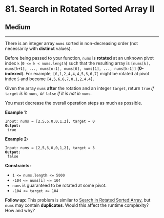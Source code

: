 # 81. Search in Rotated Sorted Array II

## Medium

***

There is an integer array `nums` sorted in non-decreasing order (not necessarily with **distinct** values).

Before being passed to your function, `nums` is **rotated** at an unknown pivot index `k` (`0 <= k < nums.length`) such that the resulting array is `[nums[k], nums[k+1], ..., nums[n-1], nums[0], nums[1], ..., nums[k-1]]` (**0-indexed**). For example, `[0,1,2,4,4,4,5,6,6,7]` might be rotated at pivot index `5` and become `[4,5,6,6,7,0,1,2,4,4]`.

Given the array `nums` **after** the rotation and an integer `target`, return `true` _if_ `target` _is in_ `nums`_, or_ `false` _if it is not in_ `nums`_._

You must decrease the overall operation steps as much as possible.

&#x20;

**Example 1:**

<pre><code>Input: nums = [2,5,6,0,0,1,2], target = 0
<strong>Output:
</strong> true</code></pre>

**Example 2:**

<pre><code>Input: nums = [2,5,6,0,0,1,2], target = 3
<strong>Output:
</strong> false</code></pre>

&#x20;

**Constraints:**

* `1 <= nums.length <= 5000`
* `-104 <= nums[i] <= 104`
* `nums` is guaranteed to be rotated at some pivot.
* `-104 <= target <= 104`

&#x20;

**Follow up:** This problem is similar to [Search in Rotated Sorted Array](../problems/search-in-rotated-sorted-array/description/), but `nums` may contain **duplicates**. Would this affect the runtime complexity? How and why?
